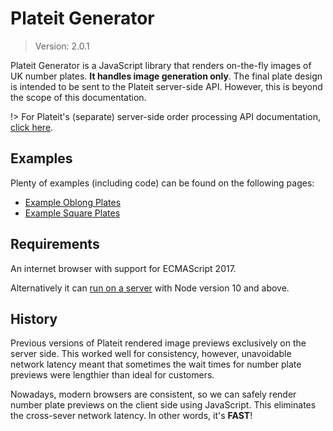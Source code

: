 # Plateit Generator

> Version: 2.0.1

Plateit Generator is a JavaScript library that renders on-the-fly images of UK number plates. **It handles image generation only**. The final plate design is intended to be sent to the Plateit server-side API. However, this is beyond the scope of this documentation.

!> For Plateit's (separate) server-side order processing API documentation, [click here](https://numberplates.github.io/plateit-api-docs).

## Examples

Plenty of examples (including code) can be found on the following pages:

* [Example Oblong Plates](/examples/oblongs.md)
* [Example Square Plates](/examples/squares.md)

## Requirements

An internet browser with support for ECMAScript 2017.

Alternatively it can [run on a server](/server.md) with Node version 10 and above.

## History

Previous versions of Plateit rendered image previews exclusively on the server side. This worked well for consistency, however, unavoidable network latency meant that sometimes the wait times for number plate previews were lengthier than ideal for customers.

Nowadays, modern browsers are consistent, so we can safely render number plate previews on the client side using JavaScript. This eliminates the cross-sever network latency. In other words, it's **FAST**!